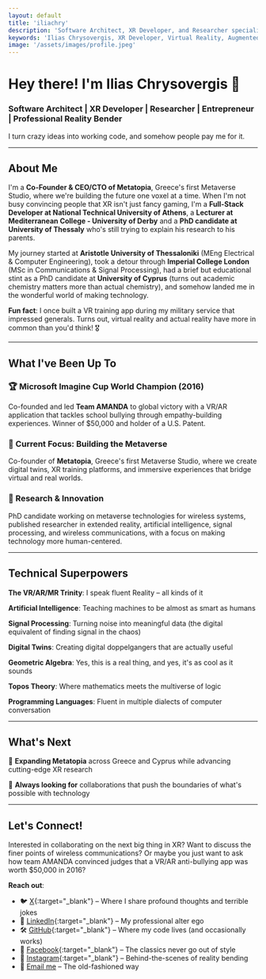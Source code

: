 ```yaml
---
layout: default
title: 'iliachry'
description: 'Software Architect, XR Developer, and Researcher specializing in Extended Reality, AI, and Digital Twins. Microsoft Imagine Cup Winner, PhD candidate, and Co-founder of Metatopia.'
keywords: 'Ilias Chrysovergis, XR Developer, Virtual Reality, Augmented Reality, Machine Learning, Digital Twins, Microsoft Imagine Cup, Metatopia, PhD researcher'
image: '/assets/images/profile.jpeg'
---
```


# Hey there! I'm Ilias Chrysovergis 👋

### Software Architect | XR Developer | Researcher | Entrepreneur | Professional Reality Bender

I turn crazy ideas into working code, and somehow people pay me for it.

---

## About Me

I'm a **Co-Founder & CEO/CTO of Metatopia**, Greece's first Metaverse Studio, where we're building the future one voxel at a time. When I'm not busy convincing people that XR isn't just fancy gaming, I'm a **Full-Stack Developer at National Technical University of Athens**, a **Lecturer at Mediterranean College - University of Derby** and a **PhD candidate at University of Thessaly** who's still trying to explain his research to his parents.

My journey started at **Aristotle University of Thessaloniki** (MEng Electrical & Computer Engineering), took a detour through **Imperial College London** (MSc in Communications & Signal Processing), had a brief but educational stint as a PhD candidate at **University of Cyprus** (turns out academic chemistry matters more than actual chemistry), and somehow landed me in the wonderful world of making technology.

**Fun fact**: I once built a VR training app during my military service that impressed generals. Turns out, virtual reality and actual reality have more in common than you'd think! 🎖️

---

## What I've Been Up To

### 🏆 Microsoft Imagine Cup World Champion (2016)
Co-founded and led **Team AMANDA** to global victory with a VR/AR application that tackles school bullying through empathy-building experiences. Winner of $50,000 and holder of a U.S. Patent.

### 🚀 Current Focus: Building the Metaverse
Co-founder of **Metatopia**, Greece's first Metaverse Studio, where we create digital twins, XR training platforms, and immersive experiences that bridge virtual and real worlds.

### 🔬 Research & Innovation
PhD candidate working on metaverse technologies for wireless systems, published researcher in extended reality, artificial intelligence, signal processing, and wireless communications, with a focus on making technology more human-centered.

---

## Technical Superpowers

**The VR/AR/MR Trinity**: I speak fluent Reality – all kinds of it

**Artificial Intelligence**: Teaching machines to be almost as smart as humans

**Signal Processing**: Turning noise into meaningful data (the digital equivalent of finding signal in the chaos)

**Digital Twins**: Creating digital doppelgangers that are actually useful

**Geometric Algebra**: Yes, this is a real thing, and yes, it's as cool as it sounds

**Topos Theory**: Where mathematics meets the multiverse of logic

**Programming Languages**: Fluent in multiple dialects of computer conversation

---

## What's Next

🚀 **Expanding Metatopia** across Greece and Cyprus while advancing cutting-edge XR research

🎯 **Always looking for** collaborations that push the boundaries of what's possible with technology

---

## Let's Connect!

Interested in collaborating on the next big thing in XR? Want to discuss the finer points of wireless communications? Or maybe you just want to ask how team AMANDA convinced judges that a VR/AR anti-bullying app was worth $50,000 in 2016?

**Reach out**: 
- 🐦 [X](https://x.com/iliachry){:target="_blank"} – Where I share profound thoughts and terrible jokes
- 💼 [LinkedIn](https://linkedin.com/in/ilias-chrysovergis){:target="_blank"} – My professional alter ego
- 🛠️ [GitHub](https://github.com/iliachry){:target="_blank"} – Where my code lives (and occasionally works)
- 📘 [Facebook](https://facebook.com/elias.chrissovergis){:target="_blank"} – The classics never go out of style
- 📸 [Instagram](https://instagram.com/ilias_xr){:target="_blank"} – Behind-the-scenes of reality bending
- 📧 [Email me](mailto:iliachry@iliachry.com) – The old-fashioned way
